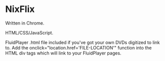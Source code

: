 # NixFlix

Written in Chrome.

HTML/CSS/JavaScript.

FluidPlayer .html file included if you've got your own DVDs digitized to link to. Add the onclick="location.href='FILE-LOCATION'" function into the HTML div tags which will link to your FluidPlayer pages.

